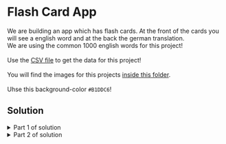# Flash Card App

We are building an app which has flash cards. At the front of the cards you will see a english word and at the back the german translation.
<br>
We are using the common 1000 english words for this project!
<br>
<br>
Use the [CSV file](https://github.com/Olexandr-Andriyenko/Python-learning-path/blob/main/Files/data_flash_card.csv) to get the data for this project!
<br>
<br>
You will find the images for this projects [inside this folder](https://github.com/Olexandr-Andriyenko/Python-learning-path/tree/main/illustrations/flash_card_images).
<br>
<br>
Uhse this background-color `#B1DDC6`!

## Solution



<details>
 <summary>Part 1 of solution</summary>

Set up the UI!
  
  ```python
# ------------ MODULES ------------ #
import tkinter as tk


# ------------ CONSTANTS ------------ #
BACKGROUND_COLOR = "#B1DDC6"
FRONT_1= ("Ariel", 40, "italic")
FRONT_2 = ("Ariel", 60, "bold")

# ------------ UI SETUP ------------ #
root = tk.Tk()
root.title("Flash Card")
root.config(padx=50, pady=50, background=BACKGROUND_COLOR)

# Canvas
image_front = tk.PhotoImage(file="card_front.png")
canvas = tk.Canvas(height=526, width=800, background=BACKGROUND_COLOR, highlightthickness=0)
canvas.create_image(400, 263, image=image_front)
canvas.grid(row=0, column=0, columnspan=2)
# Text on Canvas
canvas.create_text(400, 150, text="Title", font=FRONT_1)
canvas.create_text(400, 263, text="word", font=FRONT_2)

# Buttons
cross_image = tk.PhotoImage(file="wrong.png")
unknown_button = tk.Button(image=cross_image)
unknown_button.grid(row=1, column=0)

check_image = tk.PhotoImage(file="right.png")
know_button = tk.Button(image=check_image)
know_button.grid(row=1, column=1)

root.mainloop()
  ```
  
</details>






















<details>
 <summary>Part 2 of solution</summary>

 Pick a random word and change the words randomly by pressing one of the buttons.
 Use the pandas libary to read the csv!
  
  ```python
# ------------ MODULES ------------ #
import tkinter as tk
import pandas as pd

# ------------ CONSTANTS ------------ #
BACKGROUND_COLOR = "#B1DDC6"
FRONT_1= ("Ariel", 40, "italic")
FRONT_2 = ("Ariel", 60, "bold")
import random

# ------------ DATA READ ------------ #
# Save the csv file inside a dataframe
df = pd.read_csv("data_flash_card.csv")
df_dict = df.to_dict(orient="records")  # Convert df to dictionary

# ------------ FUNCTIONS ------------ #
def next_card():
    current_card = random.choice(df_dict)
    random_word = current_card["English"]
    canvas.itemconfig(card_title, text="English")
    canvas.itemconfig(card_word, text=random_word)


# ------------ UI SETUP ------------ #
root = tk.Tk()
root.title("Flash Card")
root.config(padx=50, pady=50, background=BACKGROUND_COLOR)

# Canvas
image_front = tk.PhotoImage(file="card_front.png")
canvas = tk.Canvas(height=526, width=800, background=BACKGROUND_COLOR, highlightthickness=0)
canvas.create_image(400, 263, image=image_front)
canvas.grid(row=0, column=0, columnspan=2)
# Text on Canvas
card_title = canvas.create_text(400, 150, text="Title", font=FRONT_1)
card_word = canvas.create_text(400, 263, text="word", font=FRONT_2)

# Buttons
cross_image = tk.PhotoImage(file="wrong.png")
unknown_button = tk.Button(image=cross_image, command=next_card)
unknown_button.grid(row=1, column=0)

check_image = tk.PhotoImage(file="right.png")
know_button = tk.Button(image=check_image, command=next_card)
know_button.grid(row=1, column=1)

# Call here the function next_card, to show at the start the first word!
next_card()





root.mainloop()

  ```
  
</details>

